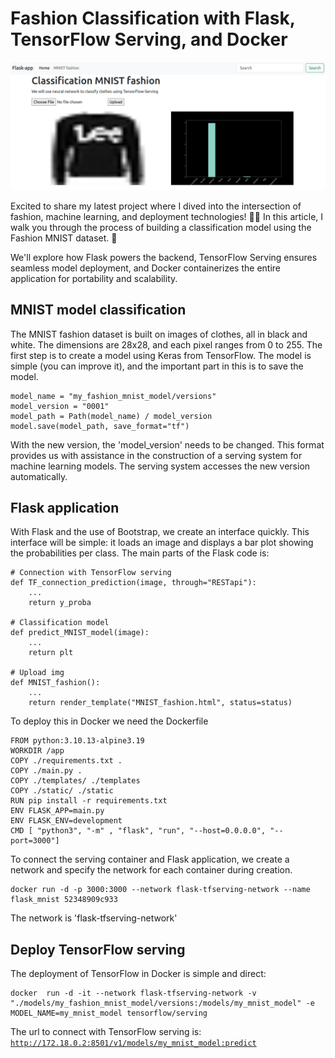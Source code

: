 # Fashion Classification with Flask, TensorFlow Serving, and Docker

![title](./static/images/end.png)

Excited to share my latest project where I dived into the intersection of fashion, machine learning, and deployment technologies! 🧵🤖 In this article, I walk you through the process of building a classification model using the Fashion MNIST dataset. 📸

We'll explore how Flask powers the backend, TensorFlow Serving ensures seamless model deployment, and Docker containerizes the entire application for portability and scalability. 

## MNIST model classification

The MNIST fashion dataset is built on images of clothes, all in black and white. The dimensions are 28x28, and each pixel ranges from 0 to 255. The first step is to create a model using Keras from TensorFlow. The model is simple (you can improve it), and the important part in this is to save the model.

```
model_name = "my_fashion_mnist_model/versions"
model_version = "0001"
model_path = Path(model_name) / model_version
model.save(model_path, save_format="tf")
```

With the new version, the 'model_version' needs to be changed. This format provides us with assistance in the construction of a serving system for machine learning models. The serving system accesses the new version automatically.

## Flask application

With Flask and the use of Bootstrap, we create an interface quickly. This interface will be simple: it loads an image and displays a bar plot showing the probabilities per class. The main parts of the Flask code is:

```
# Connection with TensorFlow serving
def TF_connection_prediction(image, through="RESTapi"):
    ... 
    return y_proba

# Classification model
def predict_MNIST_model(image):
    ...
    return plt 

# Upload img
def MNIST_fashion():
    ...
    return render_template("MNIST_fashion.html", status=status)
```

To deploy this in Docker we need the Dockerfile
```
FROM python:3.10.13-alpine3.19
WORKDIR /app
COPY ./requirements.txt .
COPY ./main.py .
COPY ./templates/ ./templates
COPY ./static/ ./static 
RUN pip install -r requirements.txt
ENV FLASK_APP=main.py
ENV FLASK_ENV=development
CMD [ "python3", "-m" , "flask", "run", "--host=0.0.0.0", "--port=3000"]
```

To connect the serving container and Flask application, we create a network and specify the network for each container during creation.
```
docker run -d -p 3000:3000 --network flask-tfserving-network --name flask_mnist 52348909c933
```

The network is 'flask-tfserving-network'

## Deploy TensorFlow serving

The deployment of TensorFlow in Docker is simple and direct:

```
docker  run -d -it --network flask-tfserving-network -v "./models/my_fashion_mnist_model/versions:/models/my_mnist_model" -e MODEL_NAME=my_mnist_model tensorflow/serving
```

The url to connect with TensorFlow serving is:
<code>http://172.18.0.2:8501/v1/models/my_mnist_model:predict</code>
